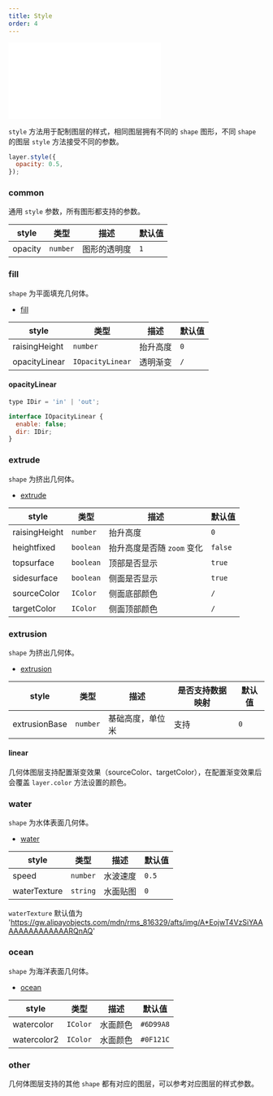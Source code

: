 ```yaml
---
title: Style
order: 4
---
```


<embed src="@/docs/common/style.md"></embed>

`style` 方法用于配制图层的样式，相同图层拥有不同的 `shape` 图形，不同 `shape` 的图层 `style` 方法接受不同的参数。

```js
layer.style({
  opacity: 0.5,
});
```

### common

通用 `style` 参数，所有图形都支持的参数。

| style   | 类型     | 描述         | 默认值 |
| ------- | -------- | ------------ | ------ |
| opacity | `number` | 图形的透明度 | `1`    |

### fill

`shape` 为平面填充几何体。

- [fill](/api/polygon_layer/shape#shapefill)

| style         | 类型             | 描述     | 默认值 |
| ------------- | ---------------- | -------- | ------ |
| raisingHeight | `number`         | 抬升高度 | `0`    |
| opacityLinear | `IOpacityLinear` | 透明渐变 | `/`    |

#### opacityLinear

```js
type IDir = 'in' | 'out';

interface IOpacityLinear {
  enable: false;
  dir: IDir;
}
```

### extrude

`shape` 为挤出几何体。

- [extrude](/api/polygon_layer/shape#shapeextrude)

| style         | 类型      | 描述                       | 默认值  |
| ------------- | --------- | -------------------------- | ------- |
| raisingHeight | `number`  | 抬升高度                   | `0`     |
| heightfixed   | `boolean` | 抬升高度是否随 `zoom` 变化 | `false` |
| topsurface    | `boolean` | 顶部是否显示               | `true`  |
| sidesurface   | `boolean` | 侧面是否显示               | `true`  |
| sourceColor   | `IColor`  | 侧面底部颜色               | `/`     |
| targetColor   | `IColor`  | 侧面顶部颜色               | `/`     |

### extrusion
`shape` 为挤出几何体。

- [extrusion](/api/polygon_layer/shape#extrusion)

| style         | 类型      | 描述       |  是否支持数据映射               | 默认值  |
| ------------- | --------- | -----------| --------------- | ------- |
| extrusionBase | `number`  | 基础高度，单位米     | 支持           | `0`     |


#### linear

几何体图层支持配置渐变效果（sourceColor、targetColor），在配置渐变效果后会覆盖 `layer.color` 方法设置的颜色。

### water

`shape` 为水体表面几何体。

- [water](/api/polygon_layer/shape#shapewater)

| style        | 类型     | 描述     | 默认值 |
| ------------ | -------- | -------- | ------ |
| speed        | `number` | 水波速度 | `0.5`  |
| waterTexture | `string` | 水面贴图 | `0`    |

`waterTexture` 默认值为 'https://gw.alipayobjects.com/mdn/rms_816329/afts/img/A*EojwT4VzSiYAAAAAAAAAAAAAARQnAQ'

### ocean

`shape` 为海洋表面几何体。

- [ocean](/api/polygon_layer/shape#shapeocean)

| style       | 类型     | 描述     | 默认值    |
| ----------- | -------- | -------- | --------- |
| watercolor  | `IColor` | 水面颜色 | `#6D99A8` |
| watercolor2 | `IColor` | 水面颜色 | `#0F121C` |

### other

几何体图层支持的其他 `shape` 都有对应的图层，可以参考对应图层的样式参数。
